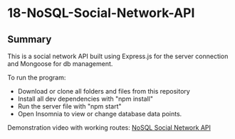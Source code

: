 # 18-NoSQL-Social-Network-API


## Summary

This is a social network API built using Express.js for the server connection and Mongoose for db management.

To run the program:

* Download or clone all folders and files from this repository
* Install all dev dependencies with "npm install"
* Run the server file with "npm start"
* Open Insomnia to view or change database data points.

Demonstration video with working routes: [NoSQL Social Network API](link)